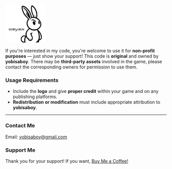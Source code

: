 <img src="https://github.com/yobisaboy/Resume/blob/main/yobisaboyLogo.png" alt="yobisaboy Logo" height="120" />

If you're interested in my code, you're welcome to use it for **non-profit purposes** — just show your support!
This code is **original** and owned by **yobisaboy**. There may be **third-party assets** involved in the game, please contact the corresponding owners for permission to use them.

### Usage Requirements
- Include the **logo** and give **proper credit** within your game and on any publishing platforms.
- **Redistribution or modification** must include appropriate attribution to **yobisaboy**.

---

### Contact Me  
Email: [yobisaboy@gmail.com](mailto:yobisaboy@gmail.com)
### Support Me  
Thank you for your support! If you want, [Buy Me a Coffee!](https://buymeacoffee.com/yobisaboy) 
